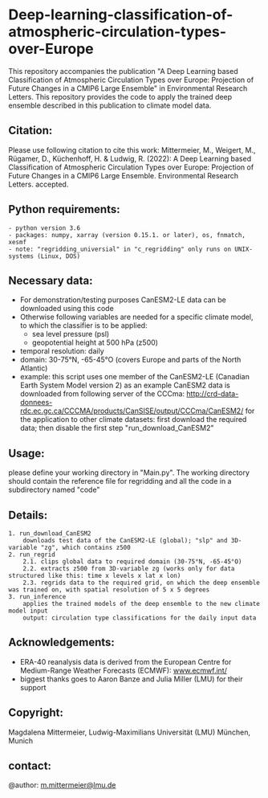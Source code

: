 # Deep-learning-classification-of-atmospheric-circulation-types-over-Europe
This repository accompanies the publication "A Deep Learning based Classification of Atmospheric Circulation Types over Europe: Projection of Future Changes in a CMIP6 Large Ensemble" in Environmental Research Letters. This repository provides the code to apply the trained deep ensemble described in this publication to climate model data. 

## Citation:
Please use following citation to cite this work: Mittermeier, M., Weigert, M., Rügamer, D., Küchenhoff, H. & Ludwig, R. (2022): A Deep Learning based Classification of Atmospheric Circulation Types over Europe: Projection of Future Changes in a CMIP6 Large Ensemble. Environmental Research Letters. accepted.

## Python requirements:
    - python version 3.6
    - packages: numpy, xarray (version 0.15.1. or later), os, fnmatch, xesmf
    - note: "regridding_universial" in "c_regridding" only runs on UNIX-systems (Linux, DOS)

## Necessary data:
* For demonstration/testing purposes CanESM2-LE data can be downloaded using this code
* Otherwise following variables are needed for a specific climate model, to which the classifier is to be applied:
    - sea level pressure (psl)
    - geopotential height at 500 hPa (z500)
* temporal resolution: daily 
* domain: 30-75°N, -65-45°O (covers Europe and parts of the North Atlantic)
* example: this script uses one member of the CanESM2-LE (Canadian Earth System Model version 2) as an example
    CanESM2 data is downloaded from following server of the CCCma: http://crd-data-donnees-rdc.ec.gc.ca/CCCMA/products/CanSISE/output/CCCma/CanESM2/
    for the application to other climate datasets: first download the required data; then disable the first step "run_download_CanESM2"
    
    
## Usage: 
please define your working directory in "Main.py". The working directory should contain the reference file for regridding and
all the code in a subdirectory named "code"

## Details:
    1. run_download_CanESM2
        downloads test data of the CanESM2-LE (global); "slp" and 3D-variable "zg", which contains z500
    2. run_regrid
        2.1. clips global data to required domain (30-75°N, -65-45°O)
        2.2. extracts z500 from 3D-variable zg (works only for data structured like this: time x levels x lat x lon)
        2.3. regrids data to the required grid, on which the deep ensemble was trained on, with spatial resolution of 5 x 5 degrees
    3. run_inference
        applies the trained models of the deep ensemble to the new climate model input
        output: circulation type classifications for the daily input data
        
## Acknowledgements: 
* ERA-40 reanalysis data is derived from the European Centre for Medium-Range Weather Forecasts (ECMWF): www.ecmwf.int/
* biggest thanks goes to Aaron Banze and Julia Miller (LMU) for their support      
    
## Copyright: 
Magdalena Mittermeier, Ludwig-Maximilians Universität (LMU) München, Munich

## contact:
@author: m.mittermeier@lmu.de


